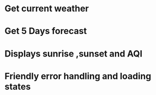 # Get current weather
# Get 5 Days forecast
# Displays sunrise ,sunset and AQI
# Friendly error handling and loading states